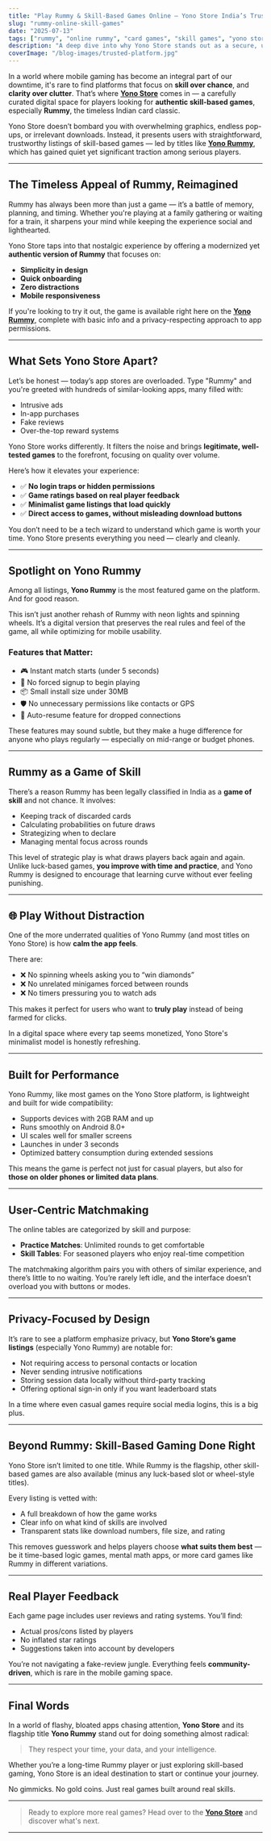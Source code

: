 ```yaml
---
title: "Play Rummy & Skill-Based Games Online – Yono Store India’s Trusted Game Platform"
slug: "rummy-online-skill-games"
date: "2025-07-13"
tags: ["rummy", "online rummy", "card games", "skill games", "yono store"]
description: "A deep dive into why Yono Store stands out as a secure, user-friendly hub for playing Rummy and other skill-based games online."
coverImage: "/blog-images/trusted-platform.jpg"
---
```


In a world where mobile gaming has become an integral part of our downtime, it's rare to find platforms that focus on **skill over chance**, and **clarity over clutter**. That’s where **[Yono Store](https://yonostoreapp/)** comes in — a carefully curated digital space for players looking for **authentic skill-based games**, especially **Rummy**, the timeless Indian card classic.

Yono Store doesn’t bombard you with overwhelming graphics, endless pop-ups, or irrelevant downloads. Instead, it presents users with straightforward, trustworthy listings of skill-based games — led by titles like **[Yono Rummy](https://yonostore.app/yono-rummy)**, which has gained quiet yet significant traction among serious players.

---

##  The Timeless Appeal of Rummy, Reimagined

Rummy has always been more than just a game — it’s a battle of memory, planning, and timing. Whether you're playing at a family gathering or waiting for a train, it sharpens your mind while keeping the experience social and lighthearted.

Yono Store taps into that nostalgic experience by offering a modernized yet **authentic version of Rummy** that focuses on:
- **Simplicity in design**
- **Quick onboarding**
- **Zero distractions**
- **Mobile responsiveness**

If you're looking to try it out, the game is available right here on the **[Yono Rummy](https://yonostore.app/yono-rummy)**, complete with basic info and a privacy-respecting approach to app permissions.

---

##  What Sets Yono Store Apart?

Let’s be honest — today’s app stores are overloaded. Type "Rummy" and you're greeted with hundreds of similar-looking apps, many filled with:
- Intrusive ads
- In-app purchases
- Fake reviews
- Over-the-top reward systems

Yono Store works differently. It filters the noise and brings **legitimate, well-tested games** to the forefront, focusing on quality over volume.

Here’s how it elevates your experience:
- ✅ **No login traps or hidden permissions**
- ✅ **Game ratings based on real player feedback**
- ✅ **Minimalist game listings that load quickly**
- ✅ **Direct access to games, without misleading download buttons**

You don’t need to be a tech wizard to understand which game is worth your time. Yono Store presents everything you need — clearly and cleanly.

---

##  Spotlight on Yono Rummy

Among all listings, **Yono Rummy** is the most featured game on the platform. And for good reason.

This isn’t just another rehash of Rummy with neon lights and spinning wheels. It’s a digital version that preserves the real rules and feel of the game, all while optimizing for mobile usability.

### Features that Matter:
- 🎮 Instant match starts (under 5 seconds)
- 🔐 No forced signup to begin playing
- 📦 Small install size under 30MB
- 🛡️ No unnecessary permissions like contacts or GPS
- 🔄 Auto-resume feature for dropped connections

These features may sound subtle, but they make a huge difference for anyone who plays regularly — especially on mid-range or budget phones.

---

##  Rummy as a Game of Skill

There’s a reason Rummy has been legally classified in India as a **game of skill** and not chance. It involves:
- Keeping track of discarded cards
- Calculating probabilities on future draws
- Strategizing when to declare
- Managing mental focus across rounds

This level of strategic play is what draws players back again and again. Unlike luck-based games, **you improve with time and practice**, and Yono Rummy is designed to encourage that learning curve without ever feeling punishing.

---

## 🌐 Play Without Distraction

One of the more underrated qualities of Yono Rummy (and most titles on Yono Store) is how **calm the app feels**.

There are:
- ❌ No spinning wheels asking you to “win diamonds”
- ❌ No unrelated minigames forced between rounds
- ❌ No timers pressuring you to watch ads

This makes it perfect for users who want to **truly play** instead of being farmed for clicks.

In a digital space where every tap seems monetized, Yono Store's minimalist model is honestly refreshing.

---

##  Built for Performance

Yono Rummy, like most games on the Yono Store platform, is lightweight and built for wide compatibility:
- Supports devices with 2GB RAM and up
- Runs smoothly on Android 8.0+
- UI scales well for smaller screens
- Launches in under 3 seconds
- Optimized battery consumption during extended sessions

This means the game is perfect not just for casual players, but also for **those on older phones or limited data plans**.

---

##  User-Centric Matchmaking

The online tables are categorized by skill and purpose:
- **Practice Matches**: Unlimited rounds to get comfortable  
- **Skill Tables**: For seasoned players who enjoy real-time competition  

The matchmaking algorithm pairs you with others of similar experience, and there’s little to no waiting. You’re rarely left idle, and the interface doesn’t overload you with buttons or modes.

---

##  Privacy-Focused by Design

It’s rare to see a platform emphasize privacy, but **Yono Store’s game listings** (especially Yono Rummy) are notable for:
- Not requiring access to personal contacts or location
- Never sending intrusive notifications
- Storing session data locally without third-party tracking
- Offering optional sign-in only if you want leaderboard stats

In a time where even casual games require social media logins, this is a big plus.

---

##  Beyond Rummy: Skill-Based Gaming Done Right

Yono Store isn’t limited to one title. While Rummy is the flagship, other skill-based games are also available (minus any luck-based slot or wheel-style titles).

Every listing is vetted with:
- A full breakdown of how the game works
- Clear info on what kind of skills are involved
- Transparent stats like download numbers, file size, and rating

This removes guesswork and helps players choose **what suits them best** — be it time-based logic games, mental math apps, or more card games like Rummy in different variations.

---

##  Real Player Feedback

Each game page includes user reviews and rating systems. You’ll find:
- Actual pros/cons listed by players
- No inflated star ratings
- Suggestions taken into account by developers

You’re not navigating a fake-review jungle. Everything feels **community-driven**, which is rare in the mobile gaming space.

---

##  Final Words

In a world of flashy, bloated apps chasing attention, **Yono Store** and its flagship title **Yono Rummy** stand out for doing something almost radical:

> They respect your time, your data, and your intelligence.

Whether you’re a long-time Rummy player or just exploring skill-based gaming, Yono Store is an ideal destination to start or continue your journey.

No gimmicks. No gold coins. Just real games built around real skills.

---

>  Ready to explore more real games? Head over to the **[Yono Store](https://yonostoreapp/)** and discover what's next.

---
